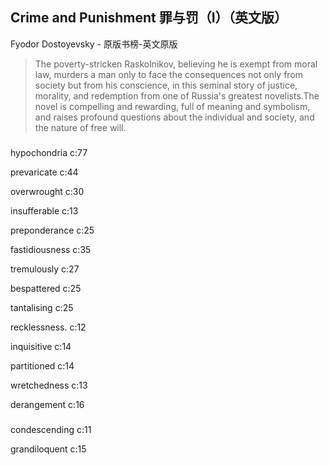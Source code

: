 ## Crime and Punishment 罪与罚（I）（英文版）

Fyodor Dostoyevsky  -  原版书榜-英文原版

> The poverty-stricken Raskolnikov, believing he is exempt from moral law, murders a man only to face the consequences not only from society but from his conscience, in this seminal story of justice, morality, and redemption from one of Russia's greatest novelists.The novel is compelling and rewarding, full of meaning and symbolism, and raises profound questions about the individual and society, and the nature of free will.

### 

hypochondria c:77

prevaricate c:44

overwrought c:30

insufferable c:13

preponderance c:25

fastidiousness c:35

tremulously c:27

bespattered c:25

tantalising c:25

recklessness. c:12

inquisitive c:14

partitioned c:14

wretchedness c:13

derangement c:16

### 

condescending c:11

grandiloquent c:15
